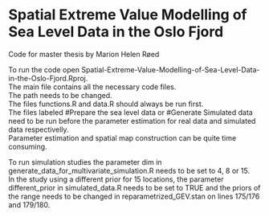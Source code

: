 # Spatial Extreme Value Modelling of Sea Level Data in the Oslo Fjord

Code for master thesis by Marion Helen Røed

To run the code open Spatial-Extreme-Value-Modelling-of-Sea-Level-Data-in-the-Oslo-Fjord.Rproj.\
The main file contains all the necessary code files.\
The path needs to be changed.\
The files functions.R and data.R should always be run first.\
The files labeled #Prepare the sea level data or #Generate Simulated data need to be run before the parameter estimation for real data and simulated data respectivelly.\
Parameter estimation and spatial map construction can be quite time consuming.

To run simulation studies the parameter dim in generate_data_for_multivariate_simulation.R needs to be set to 4, 8 or 15.\
In the study using a different prior for 15 locations, the parameter different_prior in simulated_data.R needs to be set to TRUE and the priors of the range needs to be changed in reparametrized_GEV.stan on lines 175/176 and 179/180.

